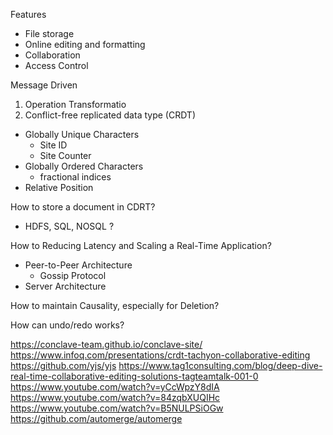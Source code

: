 
Features
- File storage
- Online editing and formatting
- Collaboration
- Access Control



Message Driven

1. Operation Transformatio
2. Conflict-free replicated data type (CRDT)

- Globally Unique Characters
  - Site ID
  - Site Counter
- Globally Ordered Characters
  - fractional indices
- Relative Position


How to store a document in CDRT? 
- HDFS, SQL, NOSQL ?

How to Reducing Latency and Scaling a Real-Time Application?
- Peer-to-Peer Architecture 
  - Gossip Protocol
- Server Architecture

How to maintain Causality, especially for Deletion?

How can undo/redo works?


https://conclave-team.github.io/conclave-site/
https://www.infoq.com/presentations/crdt-tachyon-collaborative-editing
https://github.com/yjs/yjs
https://www.tag1consulting.com/blog/deep-dive-real-time-collaborative-editing-solutions-tagteamtalk-001-0
https://www.youtube.com/watch?v=yCcWpzY8dIA
https://www.youtube.com/watch?v=84zqbXUQIHc
https://www.youtube.com/watch?v=B5NULPSiOGw
https://github.com/automerge/automerge


